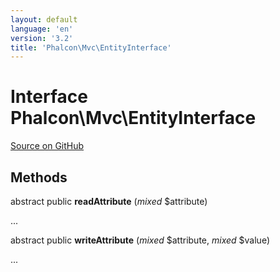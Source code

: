 ```yaml
---
layout: default
language: 'en'
version: '3.2'
title: 'Phalcon\Mvc\EntityInterface'
---
```

# Interface **Phalcon\Mvc\EntityInterface**

<a href="https://github.com/phalcon/cphalcon/tree/v3.2.0/phalcon/mvc/entityinterface.zep" class="btn btn-default btn-sm">Source on GitHub</a>

## Methods
abstract public  **readAttribute** (*mixed* $attribute)

...


abstract public  **writeAttribute** (*mixed* $attribute, *mixed* $value)

...


